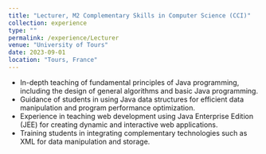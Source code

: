 ```yaml
---
title: "Lecturer, M2 Complementary Skills in Computer Science (CCI)"
collection: experience
type: ""
permalink: /experience/Lecturer
venue: "University of Tours"
date: 2023-09-01
location: "Tours, France"
---
```


- In-depth teaching of fundamental principles of Java programming, including the design of general algorithms and basic Java programming.
- Guidance of students in using Java data structures for efficient data manipulation and program performance optimization.
- Experience in teaching web development using Java Enterprise Edition (JEE) for creating dynamic and interactive web applications.
- Training students in integrating complementary technologies such as XML for data manipulation and storage.
